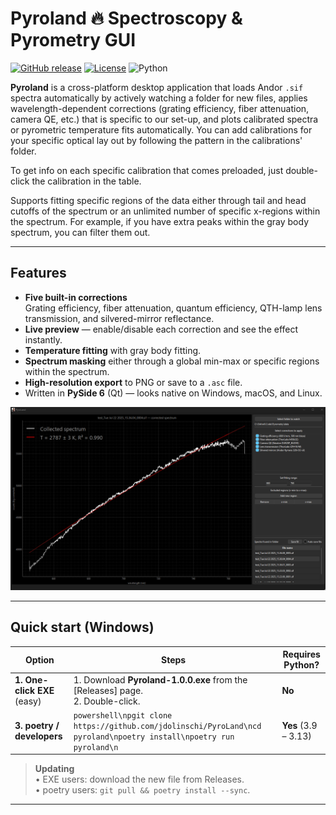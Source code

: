 # Pyroland  :fire: Spectroscopy & Pyrometry GUI

[![GitHub release](https://img.shields.io/github/v/release/jdolinschi/pyroland)](https://github.com/jdolinschi/pyroland/releases/latest)
[![License](https://img.shields.io/github/license/jdolinschi/pyroland)](https://github.com/jdolinschi/pyroland/blob/main/LICENSE)
![Python](https://img.shields.io/badge/python-3.9–3.13-blue)

**Pyroland** is a cross-platform desktop application that loads Andor `.sif`
spectra automatically by actively watching a folder for new files,
applies wavelength-dependent corrections (grating efficiency, fiber
attenuation, camera QE, etc.) that is specific to our set-up, 
and plots calibrated spectra or pyrometric temperature fits automatically.
You can add calibrations for your specific optical lay out by following the pattern in 
the calibrations' folder.

To get info on each specific calibration that comes preloaded, just double-click the calibration 
in the table.

Supports fitting specific regions of the data either through tail and head cutoffs of the spectrum 
or an unlimited number of specific x-regions within the spectrum. For example, if you have extra peaks 
within the gray body spectrum, you can filter them out.

---

## Features

* **Five built-in corrections**  
  Grating efficiency, fiber attenuation, quantum efficiency, QTH-lamp lens
  transmission, and silvered-mirror reflectance.
* **Live preview** — enable/disable each correction and see the effect instantly.
* **Temperature fitting** with gray body fitting.
* **Spectrum masking** either through a global min-max or specific regions within the spectrum.
* **High-resolution export** to PNG or save to a `.asc` file.
* Written in **PySide 6** (Qt) — looks native on Windows, macOS, and Linux.

<div align="center">
  <img src="docs/screenshot.png" width="700">
</div>

---

## Quick start (Windows)

| Option                      | Steps                                                                                                                   | Requires Python? |
|-----------------------------|-------------------------------------------------------------------------------------------------------------------------|------------------|
| **1. One-click EXE** (easy) | 1. Download **Pyroland-1.0.0.exe** from the [Releases] page.<br>2. Double-click.                                        | **No** |
| **3. poetry / developers**  | ```powershell\npgit clone https://github.com/jdolinschi/PyroLand\ncd pyroland\npoetry install\npoetry run pyroland\n``` | **Yes** (3.9 – 3.13) |

> **Updating**  
> • EXE users: download the new file from Releases.  
> • poetry users: `git pull && poetry install --sync`.

---
